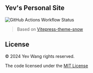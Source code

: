 ## Yev's Personal Site

![GitHub Actions Workflow Status](https://img.shields.io/github/actions/workflow/status/wangyewei/yev/.github%2Fworkflows%2F)

> Based on [Vitepress-theme-snow](https://github.com/wangyewei/vitepress-theme-snow)

## License

&copy; 2024 Yev Wang rights reserved.

The code licensed under the [MIT License](https://github.com/wangyewei/yev/blob/main/LICENSE)
